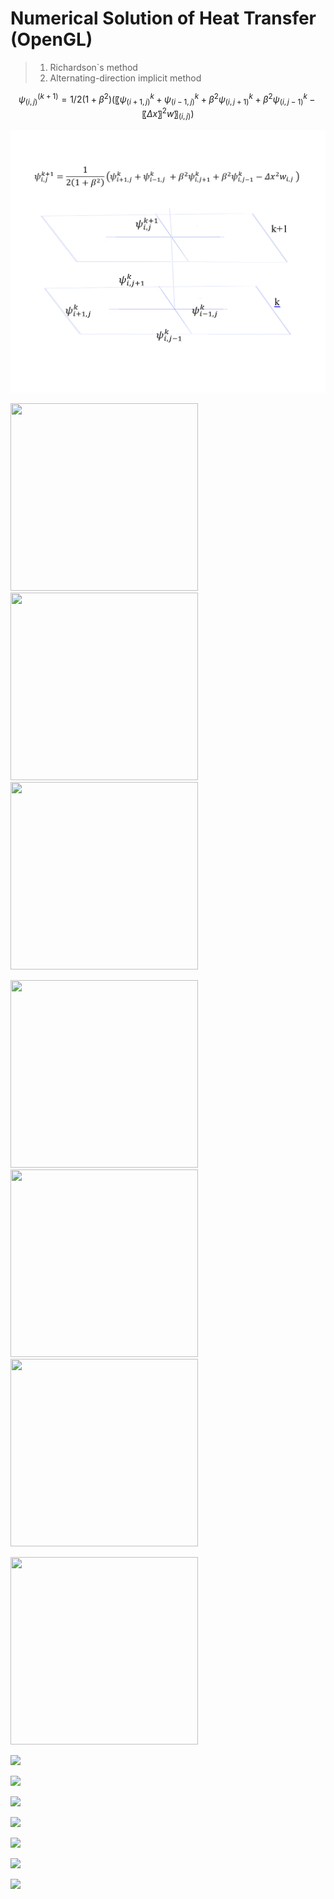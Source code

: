 # Numerical Solution of Heat Transfer (OpenGL)

> 1. Richardson`s method
> 2. Alternating-direction implicit method

$$
ψ_(i,j)^(k+1)=1/2(1+β^2 )  (〖ψ_(i+1,j)^k+ψ_(i-1,j)^k  +β^2 ψ_(i,j+1)^k+β^2 ψ_(i,j-1)^k-〖Δx〗^2 w〗_(i,j)  )
$$

<img src="ex.png" width="700" height="420"/>

<img src="/gif/2.gif" width="300" height="300"/>   <img src="/gif/3.gif" width="300" height="300"/>  <img src="/gif/4.gif" width="300" height="300"/>  

<img src="/gif/5.gif" width="300" height="300"/>   <img src="/gif/6.gif" width="300" height="300"/>  <img src="/gif/7.gif" width="300" height="300"/>  

<img src="/gif/1.gif" width="300" height="300"/>

![](https://github.com/aktumar/Heat_Transfer.git/blob/master/gif/1.gif)

![](https://github.com/aktumar/Heat_Transfer.git/blob/master/gif/2.gif)

![](https://github.com/aktumar/Heat_Transfer.git/blob/master/gif/3.gif)

![](https://github.com/aktumar/Heat_Transfer.git/blob/master/gif/4.gif)

![](https://github.com/aktumar/Heat_Transfer.git/blob/master/gif/5.gif)

![](https://github.com/aktumar/Heat_Transfer.git/blob/master/gif/6.gif)

![](https://github.com/aktumar/Heat_Transfer.git/blob/master/gif/7.gif)











